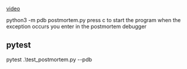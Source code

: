 [video](https://www.youtube.com/watch?v=s8Nx2frW4ps)

python3 -m pdb postmortem.py
press c to start the program
when the exception occurs you enter in the postmortem debugger

## pytest
pytest .\test_postmortem.py --pdb

